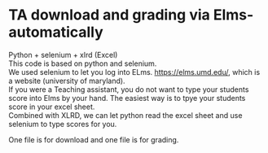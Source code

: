# TA download and grading via Elms-automatically
Python + selenium + xlrd (Excel)</br>
This code is based on python and selenium. </br>
We used selenium to let you log into ELms. https://elms.umd.edu/, which is a website (university of maryland).</br>
If you were a Teaching assistant, you do not want to type your students score into Elms by your hand. The easiest way is to tpye your students score in your excel sheet. </br>
Combined with XLRD, we can let python read the excel sheet and use selenium to type scores for you.</br>

One file is for download and one file is for grading.

